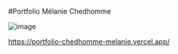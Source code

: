 #Portfolio Mélanie Chedhomme


![image](https://github.com/cl201ficelle/Portfolio_Chedhomme_Melanie/assets/139238877/ac78f989-b6ed-4e84-9379-e142d31fda12)

https://portfolio-chedhomme-melanie.vercel.app/

